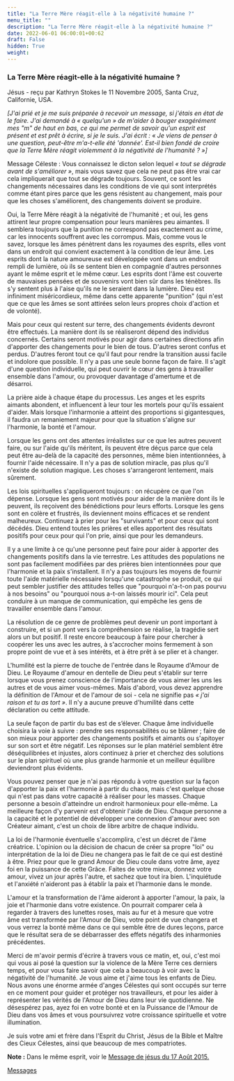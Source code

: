 ```yaml
---
title: "La Terre Mère réagit-elle à la négativité humaine ?"
menu_title: ""
description: "La Terre Mère réagit-elle à la négativité humaine ?"
date: 2022-06-01 06:00:01+00:62
draft: False
hidden: True
weight:
---
```

### La Terre Mère réagit-elle à la négativité humaine ?

Jésus - reçu par Kathryn Stokes le 11 Novembre 2005, Santa Cruz, Californie, USA.

*[J'ai prié et je me suis préparée à recevoir un message, si j'étais en état de le faire. J'ai demandé à « quelqu'un » de m'aider à bouger exagérément mes "m" de haut en bas, ce qui me permet de savoir qu'un esprit est présent et est prêt à écrire, si je le suis. J'ai écrit : « Je viens de penser à une question, peut-être m'a-t-elle été 'donnée'. Est-il bien fondé de croire que la Terre Mère réagit violemment à la négativité de l'humanité ? »]*

Message Céleste : Vous connaissez le dicton selon lequel *« tout se dégrade avant de s'améliorer »*, mais vous savez que cela ne peut pas être vrai car cela impliquerait que tout se dégrade toujours. Souvent, ce sont les changements nécessaires dans les conditions de vie qui sont interprétés comme étant pires parce que les gens résistent au changement, mais pour que les choses s'améliorent, des changements doivent se produire.

Oui, la Terre Mère réagit à la négativité de l'humanité ; et oui, les gens attirent leur propre compensation pour leurs manières peu aimantes. Il semblera toujours que la punition ne correspond pas exactement au crime, car les innocents souffrent avec les corrompus. Mais, comme vous le savez, lorsque les âmes pénètrent dans les royaumes des esprits, elles vont dans un endroit qui convient exactement à la condition de leur âme. Les esprits dont la nature amoureuse est développée vont dans un endroit rempli de lumière, où ils se sentent bien en compagnie d'autres personnes ayant le même esprit et le même cœur. Les esprits dont l'âme est couverte de mauvaises pensées et de souvenirs vont bien sûr dans les ténèbres. Ils s'y sentent plus à l'aise qu'ils ne le seraient dans la lumière. Dieu est infiniment miséricordieux, même dans cette apparente "punition" (qui n'est que ce que les âmes se sont attirées selon leurs propres choix d'action et de volonté).

Mais pour ceux qui restent sur terre, des changements évidents devront être effectués. La manière dont ils se réaliseront dépend des individus concernés. Certains seront motivés pour agir dans certaines directions afin d'apporter des changements pour le bien de tous. D'autres seront confus et perdus. D'autres feront tout ce qu'il faut pour rendre la transition aussi facile et indolore que possible. Il n'y a pas une seule bonne façon de faire. Il s'agit d'une question individuelle, qui peut ouvrir le cœur des gens à travailler ensemble dans l'amour, ou provoquer davantage d'amertume et de désarroi.

La prière aide à chaque étape du processus. Les anges et les esprits aimants abondent, et influencent à leur tour les mortels pour qu'ils essaient d'aider. Mais lorsque l'inharmonie a atteint des proportions si gigantesques, il faudra un remaniement majeur pour que la situation s'aligne sur l'harmonie, la bonté et l'amour.

Lorsque les gens ont des attentes irréalistes sur ce que les autres peuvent faire, ou sur l'aide qu'ils méritent, ils peuvent être déçus parce que cela peut être au-delà de la capacité des personnes, même bien intentionnées, à fournir l'aide nécessaire. Il n'y a pas de solution miracle, pas plus qu'il n'existe de solution magique. Les choses s'arrangeront lentement, mais sûrement.

Les lois spirituelles s'appliqueront toujours : on récupère ce que l'on dépense. Lorsque les gens sont motivés pour aider de la manière dont ils le peuvent, ils reçoivent des bénédictions pour leurs efforts. Lorsque les gens sont en colère et frustrés, ils deviennent moins efficaces et se rendent malheureux. Continuez à prier pour les "survivants" et pour ceux qui sont décédés. Dieu entend toutes les prières et elles apportent des résultats positifs pour ceux pour qui l'on prie, ainsi que pour les demandeurs.

Il y a une limite à ce qu'une personne peut faire pour aider à apporter des changements positifs dans la vie terrestre. Les attitudes des populations ne sont pas facilement modifiées par des prières bien intentionnées pour que l'harmonie et la paix s'installent. Il n'y a pas toujours les moyens de fournir toute l'aide matérielle nécessaire lorsqu'une catastrophe se produit, ce qui peut sembler justifier des attitudes telles que "pourquoi n'a-t-on pas pourvu à nos besoins" ou "pourquoi nous a-t-on laissés mourir ici". Cela peut conduire à un manque de communication, qui empêche les gens de travailler ensemble dans l'amour.

La résolution de ce genre de problèmes peut devenir un pont important à construire, et si un pont vers la compréhension se réalise, la tragédie sert alors un but positif. Il reste encore beaucoup à faire pour chercher à coopérer les uns avec les autres, à s'accrocher moins fermement à son propre point de vue et à ses intérêts, et à être prêt à se plier et à changer.

L'humilité est la pierre de touche de l'entrée dans le Royaume d'Amour de Dieu. Le Royaume d'amour en dentelle de Dieu peut s'établir sur terre lorsque vous prenez conscience de l'importance de vous aimer les uns les autres et de vous aimer vous-mêmes. Mais d'abord, vous devez apprendre la définition de l'Amour et de l'amour de soi - cela ne signifie pas *« j'ai raison et tu as tort »*. Il n'y a aucune preuve d'humilité dans cette déclaration ou cette attitude.

La seule façon de partir du bas est de s’élever. Chaque âme individuelle choisira la voie à suivre : prendre ses responsabilités ou se blâmer ; faire de son mieux pour apporter des changements positifs et aimants ou s'apitoyer sur son sort et être négatif. Les réponses sur le plan matériel semblent être déséquilibrées et injustes, alors continuez à prier et cherchez des solutions sur le plan spirituel où une plus grande harmonie et un meilleur équilibre deviendront plus évidents.

Vous pouvez penser que je n'ai pas répondu à votre question sur la façon d'apporter la paix et l'harmonie à partir du chaos, mais c'est quelque chose qui n'est pas dans votre capacité à réaliser pour les masses. Chaque personne a besoin d'atteindre un endroit harmonieux pour elle-même. La meilleure façon d'y parvenir est d'obtenir l'aide de Dieu. Chaque personne a la capacité et le potentiel de développer une connexion d'amour avec son Créateur aimant, c'est un choix de libre arbitre de chaque individu.

La loi de l'harmonie éventuelle s'accomplira, c'est un décret de l'âme créatrice. L'opinion ou la décision de chacun de créer sa propre "loi" ou interprétation de la loi de Dieu ne changera pas le fait de ce qui est destiné à être. Priez pour que le grand Amour de Dieu coule dans votre âme, ayez foi en la puissance de cette Grâce. Faites de votre mieux, donnez votre amour, vivez un jour après l'autre, et sachez que tout ira bien. L'inquiétude et l'anxiété n'aideront pas à établir la paix et l'harmonie dans le monde.

L'amour et la transformation de l'âme aideront à apporter l'amour, la paix, la joie et l'harmonie dans votre existence. On pourrait comparer cela à regarder à travers des lunettes roses, mais au fur et à mesure que votre âme est transformée par l'Amour de Dieu, votre point de vue changera et vous verrez la bonté même dans ce qui semble être de dures leçons, parce que le résultat sera de se débarrasser des effets négatifs des inharmonies précédentes.

Merci de m'avoir permis d'écrire à travers vous ce matin, et, oui, c'est moi qui vous ai posé la question sur la violence de la Mère Terre ces derniers temps, et pour vous faire savoir que cela a beaucoup à voir avec la négativité de l'humanité. Je vous aime et j'aime tous les enfants de Dieu. Nous avons une énorme armée d'anges Célestes qui sont occupés sur terre en ce moment pour guider et protéger nos travailleurs, et pour les aider à représenter les vérités de l'Amour de Dieu dans leur vie quotidienne. Ne désespérez pas, ayez foi en votre bonté et en la Puissance de l'Amour de Dieu dans vos âmes et vous poursuivrez votre croissance spirituelle et votre illumination.

Je suis votre ami et frère dans l'Esprit du Christ, Jésus de la Bible et Maître des Cieux Célestes, ainsi que beaucoup de mes compatriotes.

**Note :** Dans le même esprit, voir le [Message de jésus du 17 Août 2015.](/fr-contemporary-messages/fr-contemporary-messages-by-date-order/fr-contemporary-messages-2015/fr-2015-8-17-1-af-jesus/)

[Messages](/fr-contemporary-messages/fr-contemporary-messages-by-date-order/fr-contemporary-messages-2005)
